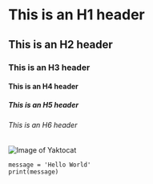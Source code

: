 # This is an H1 header
## This is an H2 header
### This is an H3 header
#### This is an H4 header
##### This is an H5 header
###### This is an H6 header

![Image of Yaktocat](https://octodex.github.com/images/yaktocat.png)

```
message = 'Hello World'
print(message)
```
